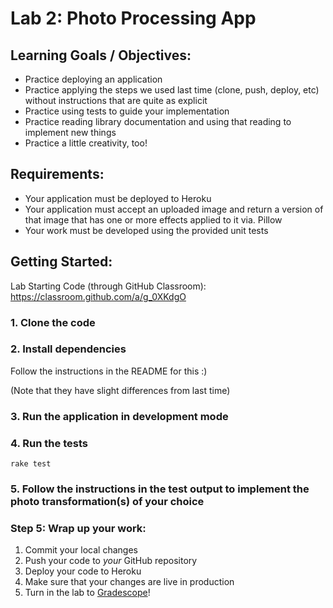 # Lab 2: Photo Processing App

## Learning Goals / Objectives:

* Practice deploying an application
* Practice applying the steps we used last time (clone, push, deploy, etc) without instructions that are quite as explicit
* Practice using tests to guide your implementation
* Practice reading library documentation and using that reading to implement new things
* Practice a little creativity, too!

## Requirements:

* Your application must be deployed to Heroku
* Your application must accept an uploaded image and return a version of that image that has one or more effects applied to it via. Pillow
* Your work must be developed using the provided unit tests

## Getting Started:

Lab Starting Code (through GitHub Classroom): https://classroom.github.com/a/g_0XKdgO


### 1. Clone the code
### 2. Install dependencies

Follow the instructions in the README for this :)

(Note that they have slight differences from last time)

### 3. Run the application in development mode
### 4. Run the tests

`rake test`

### 5. Follow the instructions in the test output to implement the photo transformation(s) of your choice

### Step 5: Wrap up your work:

1. Commit your local changes
2. Push your code to *your* GitHub repository
3. Deploy your code to Heroku
4. Make sure that your changes are live in production
5. Turn in the lab to [Gradescope](https://www.gradescope.com/)!
